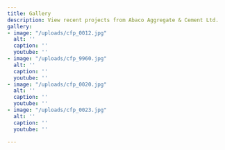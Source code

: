 ```yaml
---
title: Gallery
description: View recent projects from Abaco Aggregate & Cement Ltd.
gallery:
- image: "/uploads/cfp_0012.jpg"
  alt: ''
  caption: ''
  youtube: ''
- image: "/uploads/cfp_9960.jpg"
  alt: ''
  caption: ''
  youtube: ''
- image: "/uploads/cfp_0020.jpg"
  alt: ''
  caption: ''
  youtube: ''
- image: "/uploads/cfp_0023.jpg"
  alt: ''
  caption: ''
  youtube: ''

---
```

